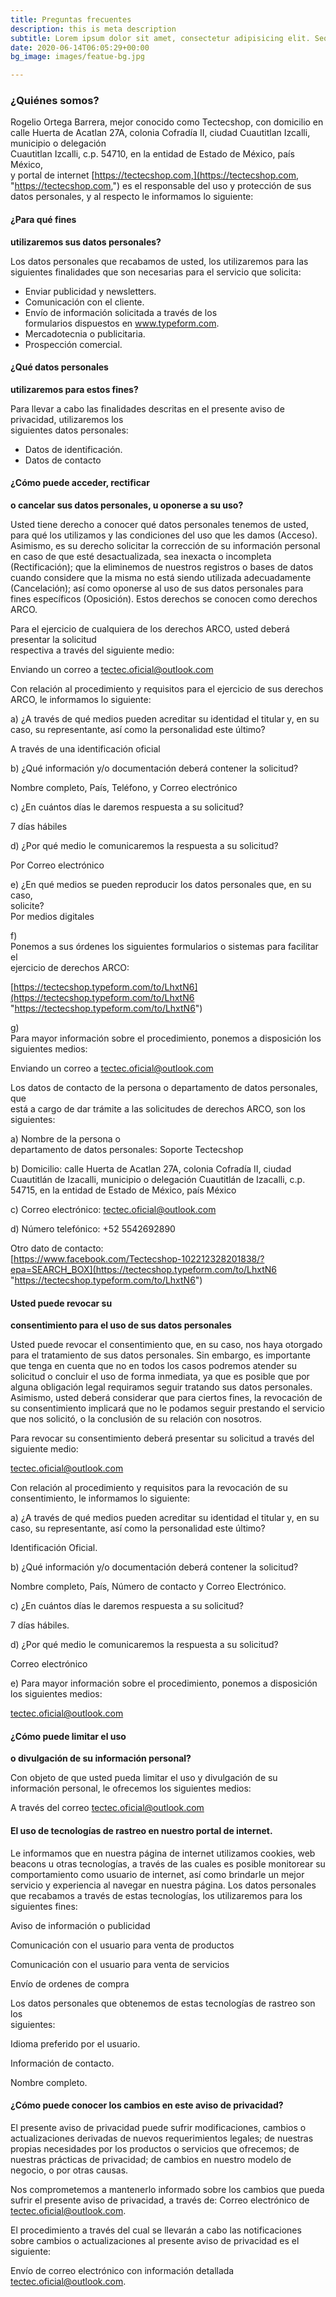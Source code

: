 ```yaml
---
title: Preguntas frecuentes
description: this is meta description
subtitle: Lorem ipsum dolor sit amet, consectetur adipisicing elit. Sequi, repudiandae.
date: 2020-06-14T06:05:29+00:00
bg_image: images/featue-bg.jpg

---
```

### **¿Quiénes somos?**

Rogelio Ortega Barrera, mejor conocido como Tectecshop, con domicilio en calle Huerta de Acatlan 27A, colonia Cofradía II, ciudad Cuautitlan Izcalli, municipio o delegación  
Cuautitlan Izcalli, c.p. 54710, en la entidad de Estado de México, país México,  
y portal de internet [https://tectecshop.com,](https://tectecshop.com, "https://tectecshop.com,") es el responsable del uso y protección de sus datos personales, y al respecto le informamos lo siguiente:

#### **¿Para qué fines**  
**utilizaremos sus datos personales?**

Los datos personales que recabamos de usted, los utilizaremos para las siguientes finalidades que son necesarias para el servicio que solicita:

* Enviar publicidad y newsletters.
* Comunicación con el cliente.
* Envío de información solicitada a través de los  
  formularios dispuestos en www.typeform.com.
* Mercadotecnia o publicitaria.
* Prospección comercial.

#### **¿Qué datos personales**  
**utilizaremos para estos fines?**

Para llevar a cabo las finalidades descritas en el presente aviso de privacidad, utilizaremos los  
siguientes datos personales:

* Datos de identificación.
* Datos de contacto

#### **¿Cómo puede acceder, rectificar**  
**o cancelar sus datos personales, u oponerse a su uso?**

Usted tiene derecho a conocer qué datos personales tenemos de usted, para qué los utilizamos y las condiciones del uso que les damos (Acceso). Asimismo, es su derecho solicitar la corrección de su información personal en caso de que esté desactualizada, sea inexacta o incompleta (Rectificación); que la eliminemos de nuestros registros o bases de datos cuando considere que la misma no está siendo utilizada adecuadamente (Cancelación); así como oponerse al uso de sus datos personales para fines específicos (Oposición). Estos derechos se conocen como derechos ARCO.  
  
Para el ejercicio de cualquiera de los derechos ARCO, usted deberá presentar la solicitud  
respectiva a través del siguiente medio:  
  
Enviando un correo a tectec.oficial@outlook.com  
  
Con relación al procedimiento y requisitos para el ejercicio de sus derechos ARCO, le informamos lo siguiente:  
  
a) ¿A través de qué medios pueden acreditar su identidad el titular y, en su caso, su representante, así como la personalidad este último?  
  
A través de una identificación oficial

b) ¿Qué información y/o documentación deberá contener la solicitud?  
  
Nombre completo, País, Teléfono, y Correo electrónico  
   
c) ¿En cuántos días le daremos respuesta a su solicitud?  
  
7 días hábiles  
  
d) ¿Por qué medio le comunicaremos la respuesta a su solicitud?  
  
Por Correo electrónico  
  
e) ¿En qué medios se pueden reproducir los datos personales que, en su caso,  
solicite?  
Por medios digitales  
  
f)  
Ponemos a sus órdenes los siguientes formularios o sistemas para facilitar el  
ejercicio de derechos ARCO:  
  
[https://tectecshop.typeform.com/to/LhxtN6](https://tectecshop.typeform.com/to/LhxtN6 "https://tectecshop.typeform.com/to/LhxtN6")  
   
g)  
Para mayor información sobre el procedimiento, ponemos a disposición los  
siguientes medios:  
  
Enviando un correo a tectec.oficial@outlook.com

Los datos de contacto de la persona o departamento de datos personales, que  
está a cargo de dar trámite a las solicitudes de derechos ARCO, son los  
siguientes:

a) Nombre de la persona o  
departamento de datos personales: Soporte Tectecshop  
  
b) Domicilio: calle Huerta de Acatlan 27A, colonia Cofradía II, ciudad  
Cuautitlán de Izacalli, municipio o delegación Cuautitlán de Izacalli, c.p.  
54715, en la entidad de Estado de México, país México  
  
c) Correo electrónico: tectec.oficial@outlook.com  
  
d) Número telefónico: +52 5542692890  
  
Otro dato de contacto:  
[https://www.facebook.com/Tectecshop-102212328201838/?epa=SEARCH_BOX](https://tectecshop.typeform.com/to/LhxtN6 "https://tectecshop.typeform.com/to/LhxtN6")

#### **Usted puede revocar su**  
**consentimiento para el uso de sus datos personales**

Usted puede revocar el consentimiento que, en su caso, nos haya otorgado para el tratamiento de sus datos personales. Sin embargo, es importante que tenga en cuenta que no en todos los casos podremos atender su solicitud o concluir el uso de forma inmediata, ya que es posible que por alguna obligación legal requiramos seguir tratando sus datos personales. Asimismo, usted deberá considerar que para ciertos fines, la revocación de su consentimiento implicará que no le podamos seguir prestando el servicio que nos solicitó, o la conclusión de su relación con nosotros.

Para revocar su consentimiento deberá presentar su solicitud a través del siguiente medio:  
  
tectec.oficial@outlook.com

Con relación al procedimiento y requisitos para la revocación de su consentimiento, le informamos lo siguiente:  
  
a) ¿A través de qué medios pueden acreditar su identidad el titular y, en su caso, su representante, así como la personalidad este último?  
  
Identificación Oficial.  
  
b) ¿Qué información y/o documentación deberá contener la solicitud?  
  
Nombre completo, País, Número de contacto y Correo Electrónico.  
  
c) ¿En cuántos días le daremos respuesta a su solicitud?  
  
7 días hábiles.  
  
d) ¿Por qué medio le comunicaremos la respuesta a su solicitud?  
  
Correo electrónico  
  
e) Para mayor información sobre el procedimiento, ponemos a disposición los siguientes medios:  
  
tectec.oficial@outlook.com

#### **¿Cómo puede limitar el uso**  
**o divulgación de su información personal?**

Con objeto de que usted pueda limitar el uso y divulgación de su información personal, le ofrecemos los siguientes medios:  
  
A través del correo tectec.oficial@outlook.com

#### **El uso de tecnologías de rastreo en nuestro portal de internet.**

Le informamos que en nuestra página de internet utilizamos cookies, web beacons u otras tecnologías, a través de las cuales es posible monitorear su comportamiento como usuario de internet, así como brindarle un mejor servicio y experiencia al navegar en nuestra página. Los datos personales que recabamos a través de estas tecnologías, los utilizaremos para los siguientes fines:  
  
Aviso de información o publicidad  
  
Comunicación con el usuario para venta de productos  
  
Comunicación con el usuario para venta de servicios  
  
Envío de ordenes de compra  
  
Los datos personales que obtenemos de estas tecnologías de rastreo son los  
siguientes:  
  
Idioma preferido por el usuario.  
  
Información de contacto.  
  
Nombre completo.

#### **¿Cómo puede conocer los cambios en este aviso de privacidad?**

El presente aviso de privacidad puede sufrir modificaciones, cambios o actualizaciones derivadas de nuevos requerimientos legales; de nuestras propias necesidades por los productos o servicios que ofrecemos; de nuestras prácticas de privacidad; de cambios en nuestro modelo de negocio, o por otras causas.  
  
Nos comprometemos a mantenerlo informado sobre los cambios que pueda sufrir el presente aviso de privacidad, a través de: Correo electrónico de tectec.oficial@outlook.com.  
  
El procedimiento a través del cual se llevarán a cabo las notificaciones sobre cambios o actualizaciones al presente aviso de privacidad es el siguiente:  
  
Envío de correo electrónico con información detallada tectec.oficial@outlook.com.